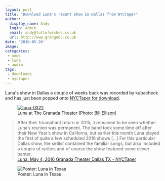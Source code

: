 ```yaml
---
layout: post
title: "Download Luna's recent show in Dallas from NYCTaper"
author:
  display_name: Andy
  login: admin
  email: andy@fullofwishes.co.uk
  url: http://www.grange85.co.uk
date: '2016-05-26'
image:
categories:
 - news
 - luna
 - audio
tags:
 - downloads
 - nyctaper
---
```

<p class="lead">Luna's show in Dallas a couple of weeks back was recorded by kubacheck and has just been popped onto <a href="http://www.nyctaper.com/2016/05/luna-may-4-2016-granada-theater-dallas-tx/">NYCTaper for download</a>.</p>
<figure><a data-flickr-embed="true"  href="https://www.flickr.com/photos/billellisonphotographer/26232518524/in/album-72157667799946551/" title="luna-0322"><img src="https://c5.staticflickr.com/8/7549/26232518524_25b7e88dd8_b.jpg" alt="luna-0322"></a><figcaption>Luna at The Granada Theater (Photo: <a href="https://www.flickr.com/photos/billellisonphotographer/sets/72157667799946551">Bill Ellison</a>)</figcaption></figure>

<blockquote>After their triumphant return in 2015, it remained to be seen whether Luna’s reunion was permanent. The band took some time off after their New Year’s show in Californa, but earlier this month Luna played the first of quite a few scheduled 2016 shows [&hellip;] For this particular Dallas show, the setlist contained the familiar songs, but also included a couple of rarities and of course the show featured some clever banter.
<footer><a href="http://www.nyctaper.com/2016/05/luna-may-4-2016-granada-theater-dallas-tx/">Luna: May 4, 2016 Granada Theater Dallas TX - NYCTaper</a></footer>
</blockquote>

<figure class="caption aligncenter"><img src="https://media.fullofwishes.co.uk/02-luna/show_assets/2016-05/2016-05-luna-texas.jpg" alt="Poster: Luna in Texas" /><figcaption class="caption-text">Poster: Luna in Texas</figcaption></figure>




